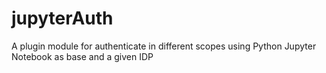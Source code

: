 # jupyterAuth

A plugin module for authenticate in different scopes using Python Jupyter Notebook as base and a given IDP
